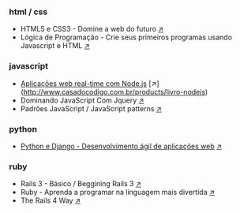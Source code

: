 ### html / css
   - HTML5 e CSS3 - Domine a web do futuro [:arrow_upper_right:](http://www.casadocodigo.com.br/products/livro-html-css)
   - Lógica de Programação - Crie seus primeiros programas usando Javascript e HTML [:arrow_upper_right:](http://www.casadocodigo.com.br/products/livro-programacao)

### javascript

   - [Aplicações web real-time com Node.js](AplicacoesWebRealTimeComNodeJs/) [:arrow_upper_right:] (http://www.casadocodigo.com.br/products/livro-nodejs)
   - Dominando JavaScript Com Jquery [:arrow_upper_right:](http://www.casadocodigo.com.br/products/livro-javascript-jquery)
   - Padrões JavaScript / JavaScript patterns [:arrow_upper_right:](http://novatec.com.br/livros/padroesjavascript/)

### python
   - [Python e Django - Desenvolvimento ágil de aplicações web](PythoneDjangoDesenvolvimentoAgilDeAplicacoesWeb/) [:arrow_upper_right:](http://novatec.com.br/livros/pythonedjango/)

### ruby 
   - Rails 3 - Básico / Beggining Rails 3 [:arrow_upper_right:](http://novatec.com.br/livros/rails3basico/)
   - Ruby - Aprenda a programar na linguagem mais divertida [:arrow_upper_right:](http://www.casadocodigo.com.br/products/livro-ruby)
   - The Rails 4 Way [:arrow_upper_right:](http://leanpub.com/tr4w)
